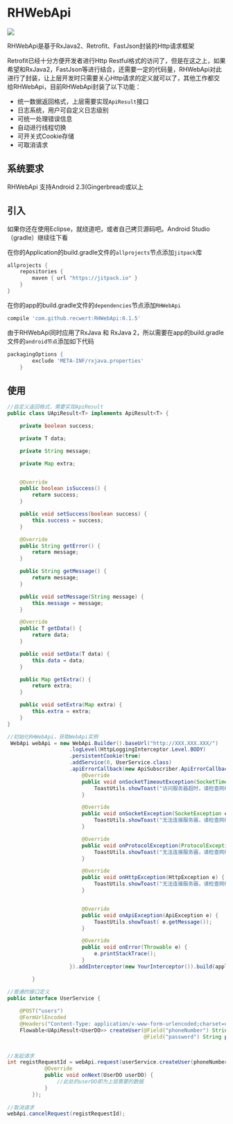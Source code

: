 # RHWebApi

[![](https://jitpack.io/v/recwert/RHWebApi.svg)](https://jitpack.io/#recwert/RHWebApi)

RHWebApi是基于RxJava2、Retrofit、FastJson封装的Http请求框架

Retrofit已经十分方便开发者进行Http Restful格式的访问了，但是在这之上，如果希望和RxJava2，FastJson等进行结合，还需要一定的代码量，RHWebApi对此进行了封装，让上层开发时只需要关心Http请求的定义就可以了，其他工作都交给RHWebApi，目前RHWebApi封装了以下功能：

- 统一数据返回格式，上层需要实现`ApiResult`接口
- 日志系统，用户可自定义日志级别
- 可统一处理错误信息
- 自动进行线程切换
- 可开关式Cookie存储
- 可取消请求


## 系统要求

RHWebApi 支持Android 2.3(Gingerbread)或以上

## 引入

如果你还在使用Eclipse，就绕道吧，或者自己拷贝源码吧。Android Studio（gradle）继续往下看

在你的Application的build.gradle文件的`allprojects`节点添加`jitpack`库

```groovy
allprojects {
    repositories {
        maven { url "https://jitpack.io" }
    }
}

```
在你的app的build.gradle文件的`dependencies`节点添加`RHWebApi`

```groovy
compile 'com.github.recwert:RHWebApi:0.1.5'

```

由于RHWebApi同时应用了RxJava 和 RxJava 2，所以需要在app的build.gradle文件的`android节点`添加如下代码
```groovy
packagingOptions {
        exclude 'META-INF/rxjava.properties'
    }

```
## 使用

```java
//自定义返回格式，需要实现ApiResult
public class UApiResult<T> implements ApiResult<T> {

    private boolean success;

    private T data;

    private String message;

    private Map extra;


    @Override
    public boolean isSuccess() {
        return success;
    }

    public void setSuccess(boolean success) {
        this.success = success;
    }

    @Override
    public String getError() {
        return message;
    }

    public String getMessage() {
        return message;
    }

    public void setMessage(String message) {
        this.message = message;
    }

    @Override
    public T getData() {
        return data;
    }

    public void setData(T data) {
        this.data = data;
    }

    public Map getExtra() {
        return extra;
    }

    public void setExtra(Map extra) {
        this.extra = extra;
    }
}

```

```java
//初始化RHWebApi，获取WebApi实例
 WebApi webApi = new WebApi.Builder().baseUrl("http://XXX.XXX.XXX/")
                    .logLevel(HttpLoggingInterceptor.Level.BODY)
                    .persistentCookie(true)
                    .addService(0, UserService.class)
                    .apiErrorCallback(new ApiSubscriber.ApiErrorCallback() {
                        @Override
                        public void onSocketTimeoutException(SocketTimeoutException e) {
                            ToastUtils.showToast("访问服务器超时，请检查网络");
                        }

                        @Override
                        public void onSocketException(SocketException e) {
                            ToastUtils.showToast("无法连接服务器，请检查网络");
                        }

                        @Override
                        public void onProtocolException(ProtocolException e) {
                            ToastUtils.showToast("无法连接服务器，请检查网络");
                        }

                        @Override
                        public void onHttpException(HttpException e) {
                            ToastUtils.showToast("无法连接服务器，请检查网络");
                        }


                        @Override
                        public void onApiException(ApiException e) {
                            ToastUtils.showToast( e.getMessage());
                        }

                        @Override
                        public void onError(Throwable e) {
                            e.printStackTrace();
                        }
                    }).addInterceptor(new YourInterceptor()).build(application);

        }
```

```java
//普通的接口定义
public interface UserService {
 
    @POST("users")
    @FormUrlEncoded
    @Headers("Content-Type: application/x-www-form-urlencoded;charset=utf-8" )
    Flowable<UApiResult<UserDO>> createUser(@Field("phoneNumber") String phoneNumber, 
                                            @Field("password") String password);
                                            

```

```java
//发起请求
int registRequestId = webApi.request(userService.createUser(phoneNumber, password), new ApiSubscriber<UserDO>() {
            @Override
            public void onNext(UserDO userDO) {
                //此处的userDO即为上层需要的数据  
            }
        });
        
//取消请求   
webApi.cancelRequest(registRequestId);
        
```


